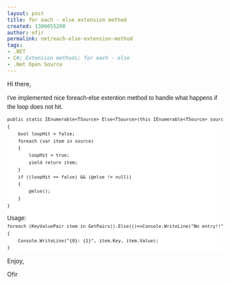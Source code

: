```yaml
---
layout: post
title: for each - else extension method
created: 1306055200
author: ofir
permalink: net/each-else-extension-method
tags:
- .NET
- C#; Extension methods; for each - else
- .Net Open Source
---
```

<p>Hi there,</p>
<div style="margin-top: 0px; margin-right: 0px; margin-bottom: 0px; margin-left: 0px; padding-top: 0px; padding-right: 0px; padding-bottom: 0px; padding-left: 0px; font-family: Tahoma, Verdana, Arial, Helvetica, sans-serif; font-size: 75%; font-weight: normal; line-height: 160%; background-color: rgb(255, 255, 255); ">
<p style="margin-top: 0px; margin-right: 0px; margin-bottom: 0px; margin-left: 0px; padding-top: 0px; padding-right: 0px; padding-bottom: 0px; padding-left: 0px; font-size: 14px; font-weight: normal; line-height: 21px; ">I've implemented nice foreach-else extention method to handle what happens if the loop does not hit.&nbsp;</p>
<pre title="code" class="brush: csharp;">
public static IEnumerable&lt;TSource&gt; Else&lt;TSource&gt;(this IEnumerable&lt;TSource&gt; source, Action @else)
{
    bool loopHit = false;
    foreach (var item in source)
    {
        loopHit = true;
        yield return item;
    }
    if ((loopHit == false) &amp;&amp; (@else != null))
    {
        @else();
    }
}</pre>
<p style="margin-top: 0px; margin-right: 0px; margin-bottom: 0px; margin-left: 0px; padding-top: 0px; padding-right: 0px; padding-bottom: 0px; padding-left: 0px; font-size: 14px; font-weight: normal; line-height: 21px; ">Usage:</p>
<pre title="code" class="brush: csharp;" style="margin-top: 0px; margin-right: 0px; margin-bottom: 0px; margin-left: 0px; padding-top: 0px; padding-right: 0px; padding-bottom: 0px; padding-left: 0px; ">
foreach (KeyValuePair item in GetPairs().Else(()=&gt;Console.WriteLine(&quot;No entry!!&quot;)))
{
    Console.WriteLine(&quot;{0}: {1}&quot;, item.Key, item.Value);
}</pre>
</div>
<p>Enjoy,</p>
<p>Ofir</p>
